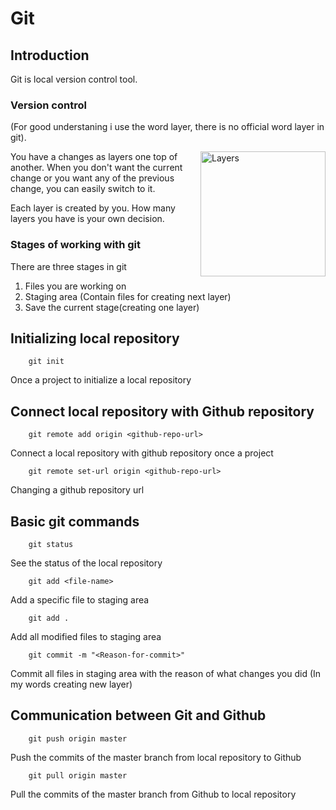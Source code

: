 # Git

## Introduction

Git is local version control tool.

### Version control

(For good understaning i use the word layer, there is no official word layer in git).

<img src="https://www.professionalindemnity.co.uk/cms/photo/misc/three_flat__layers.png" alt="Layers" title="Layers" width="200px" style="float:right;padding-left:20px"/>

You have a changes as layers one top of another. When you don't want the current change or you want any of the previous change, you can easily switch to it.

Each layer is created by you. How many layers you have is your own decision.

### Stages of working with git

There are three stages in git

1. Files you are working on
2. Staging area (Contain files for creating next layer)
3. Save the current stage(creating one layer)

## Initializing local repository

```git
    git init
```

Once a project to initialize a local repository

## Connect local repository with Github repository

```git
    git remote add origin <github-repo-url>
```

Connect a local repository with github repository once a project

```git
    git remote set-url origin <github-repo-url>
```

Changing a github repository url

## Basic git commands

```git
    git status
```

See the status of the local repository

```git
    git add <file-name>
```

Add a specific file to staging area

```git
    git add .
```

Add all modified files to staging area

```git
    git commit -m "<Reason-for-commit>"
```

Commit all files in staging area with the reason of what changes you did (In my words creating new layer)

## Communication between Git and Github

```git
    git push origin master
```

Push the commits of the master branch from local repository to Github

```git
    git pull origin master
```

Pull the commits of the master branch from Github to local repository
